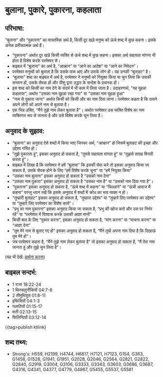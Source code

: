 # बुलाना, पुकारे, पुकारना, कहलाता #

## परिभाषा: ##

“बुलाना” और “पुकारना” का वास्तविक अर्थ है, किसी दूर खड़े मनुष्य को ऊंचे शब्द में कुछ कहना। इसके अनेक प्रतीकात्मक अर्थ हैं।

* “पुकारना” अर्थात दूर खड़े किसी व्यक्ति से ऊंचे शब्द में कुछ कहना। इसका अर्थ सहायता मांगना भी होता है विशेष करके परमेश्वर से।
* बाइबल में “बुलाना” का अर्थ है, “आव्हान” या “आने का आदेश” या “आने का निवेदन”।
* परमेश्वर मनुष्यों को बुलाता है कि उसके पास आएं और उसके लोग हों। यह उनकी “बुलाहट” है।
* “बुलाया” शब्द का बाइबल में अर्थ है, परमेश्वर ने मनुष्यों को नियुक्त किया या चुन लिया कि उसकी सन्तान हों, उसके सेवक हों और यीशु द्वारा उद्धार के सन्देश के प्रचारक हों।
* इस शब्द को किसी का नाम देने के संदर्भ में भी काम में लिया जाता है। उदाहरणार्थ, "वह युहन्ना कहलाया", अर्थात "उसका नाम युहन्ना रखा गया" या "उसका नाम युहन्ना हुआ"
* "नाम से पुकारा जाना" अर्थात किसी को किसी और का नाम दिया जाना। परमेश्वर कहता है कि उसने अपने लोगों को अपने नाम से बुलाया है।
* एक भिन्न उक्ति, “मैंने तुझे नाम लेकर बुलाया है”। अर्थात परमेश्वर उस व्यक्ति विशेष का नाम व्यक्तिगत रूप से जानता है और उसे विशेष करके चुन लिया है।

## अनुवाद के सुझाव: ##

* “बुलाना” का अनुवाद ऐसे शब्दों में किया जाए जिनका अर्थ, “आव्हान” हो जिसमें बुलाहट की इच्छा और उद्देश्य गर्भित हों।
* “तुझे पुकारता हूं”, इसका अनुवाद हो सकता है, “तुमसे सहायता मांगता हूं” या “तुझसे साग्रह विनती करता हूं”।
* बाइबल में लिखा है कि परमेश्वर ने हमें “बुलाया” कि इसकी सेवा करे तो इसका अनुवाद किया जा सकता है, उसके सेवक होने के लिए “हमें विशेष करके चुना” या “हमें नियुक्त किया”
* “उसका नाम बुलाना” इसका अनुवाद हो सकता है “उसको नाम देना”
* “उसका नाम पुकारा” इसका अनुवाद हो सकता है “उसका नाम है” या “उसको नाम दिया गया है”।
* “पुकारना” इसका अनुवाद हो सकता है, “ऊंचे शब्द में कहना” या “चिल्लाने” या “ऊंची आवाज में कहना” परन्तु ध्यान रखें कि इसके अनुवाद में शब्दों में क्रोध का भाव व्यक्त न हो।
* “तुम्हारी बुलाहट” इसका अनुवाद हो सकता है, “तुम्हारा उद्देश्य” या “तुम्हारे लिए परमेश्वर का उद्देश्य” या “तुम्हारे लिए परमेश्वर का विशेष कार्य”।
* “प्रभु का नाम पुकारना” इसका अनुवाद किया जा सकता है, “प्रभु की खोज करो और उस पर निर्भर रहें” या “परमेश्वर में विश्वास करके उसकी आज्ञा मानों”
* किसी बात के लिए “पुकार करना”, इसका अनुवाद हो सकता है, “मांग करना” या “याचना करना” या “आज्ञा देना”
* “तुम मेरे नाम से बुलाए गए हो” इसका अनुवाद हो सकता है, “मैंने तुम्हें अपना नाम दिया है कि दिखाऊं तुम मेरे हो”।
* जब परमेश्वर कहता है, “मैंने तुझे नाम लेकर बुलाया है” तो इसका अनुवाद हो सकता है, “मैं तेरा नाम जानता हूं और तुझे चुन लिया है”।

(यह भी देखें: [प्रार्थना करना](../pray.md))

## बाइबल सन्दर्भ: ##

* 1 राजा 18:22-24
* 1 थिस्सलुनीकियों 04:7-8
* 2 तीमुथियुस 01:8-11
* इफिसियों 04:1-3
* गलातियों 01:15-17
* मत्ती 02:13-15
* फिलिप्पियों 03:12-14

{{tag>publish ktlink}

## शब्द तथ्य: ##

* Strong's: H559, H2199, H4744, H6817, H7121, H7123, G154, G363, G1458, G1528, G1941, G1951, G2028, G2046, G2564, G2821, G2822, G2840, G2919, G3004, G3106, G3333, G3343, G3603, G3686, G3687, G4316, G4341, G4377, G4779, G4867, G5455, G5537, G5581
